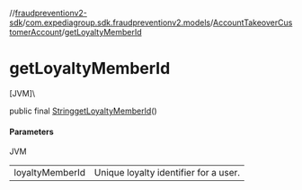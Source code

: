 //[fraudpreventionv2-sdk](../../../index.md)/[com.expediagroup.sdk.fraudpreventionv2.models](../index.md)/[AccountTakeoverCustomerAccount](index.md)/[getLoyaltyMemberId](get-loyalty-member-id.md)

# getLoyaltyMemberId

[JVM]\

public final [String](https://docs.oracle.com/javase/8/docs/api/java/lang/String.html)[getLoyaltyMemberId](get-loyalty-member-id.md)()

#### Parameters

JVM

| | |
|---|---|
| loyaltyMemberId | Unique loyalty identifier for a user. |
